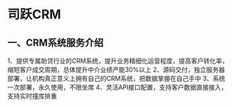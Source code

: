 # 司跃CRM

## 一、CRM系统服务介绍
1、提供专属助贷行业的CRM系统，提升业务精细化运营程度，提高客户转化率，缩短客户成交周期，总体提升中介业绩产能30%以上
2、源码交付，独立服务器部署，让机构真正意义上拥有自己的CRM系统，把数据掌握在自己手中
3、系统一次部署，永久使用，不限坐席
4、灵活API接口配置，支持客户数据直接接入，支持实时撞库排重


